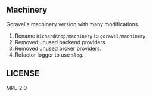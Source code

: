 ## Machinery

Goravel's machinery version with many modifications.

1. Rename `RichardKnop/machinery` to `goravel/machinery`.
2. Removed unused backend providers.
3. Removed unused broker providers.
4. Refactor logger to use `slog`.

## LICENSE

MPL-2.0
